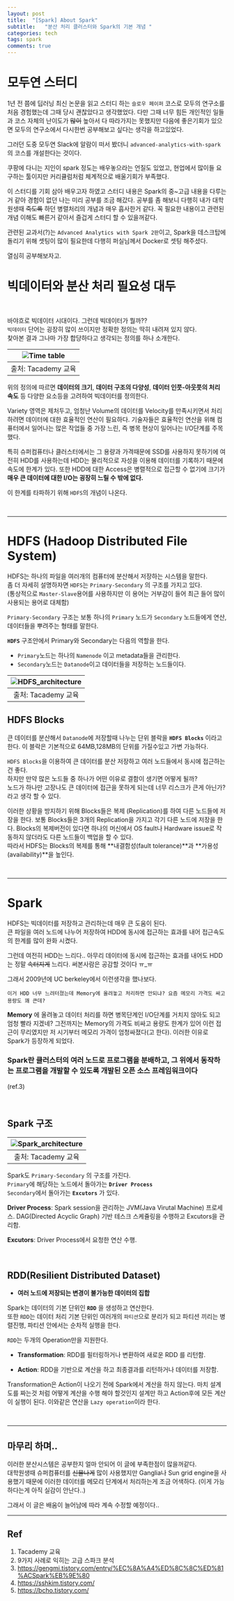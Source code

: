 ```yaml
---
layout: post
title:  "[Spark] About Spark"
subtitle:   "분산 처리 클러스터와 Spark의 기본 개념 "
categories: tech
tags: spark
comments: true
---
```


# 모두연 스터디
1년 전 쯤에 딥러닝 최신 논문을 읽고 스터디 하는 `슬로우 페이퍼` 코스로 모두의 연구소를 처음 경험했는데 그때 당시 괜찮았다고 생각했었다. 다만 그때 너무 힘든 개인적인 일들과 코스 자체의 난이도가 ~~많이~~ 높아서 다 따라가지는 못했지만 다음에 좋은기회가 있으면 모두의 연구소에서 다시한번 공부해보고 싶다는 생각을 하고있었다.  

그러던 도중 모두연 Slack에 알람이 떠서 봤더니 `advanced-analytics-with-spark` 의 코스를 개설한다는 것이다.  

쿠팡에 다니는 지인이 spark 정도는 배우놓으라는 언질도 있었고, 현업에서 많이들 요구하는 툴이지만 커리큘럼처럼 체계적으로 배울기회가 부족했다.  

이 스터디를 기회 삼아 배우고자 하였고 스터디 내용은 Spark의 중~고급 내용을 다루는거 같아 경험이 없던 나는 미리 공부를 조금 해갔다. 공부를 좀 해보니 다행히 내가 대학원생때 ~~죽도록~~ 하던 병렬처리의 개념과 매우 흡사한거 같다. 꼭 필요한 내용이고 관련된 개념 이해도 빠른거 같아서 즐겁게 스터디 할 수 있을꺼같다.

관련된 교과서(?)는 `Advanced Analytics with Spark 2판`이고, Spark을 데스크탑에 돌리기 위해 셋팅이 많이 필요한데 다행히 퍼실님께서 Docker로 셋팅 해주셨다. 

열심히 공부해보자고.


# 빅데이터와 분산 처리 필요성 대두

<br/>

<!-- 

글로벌 컨설팅업체 IDC 분석에 따르면 2019년 전세계 데이터 총량은 40ZB (4*10^13 GB)으로 천문학적인 수치이다. ~~나의 석사학위 천체물리학..~~ -->
바야흐로 빅데이터 시대이다.  그런데 빅데이터가 뭘까??  
`빅데이터` 단어는 굉장히 많이 쓰이지만 정확한 정의는 딱히 내려져 있지 않다.  
찾아본 결과 그나마 가장 합당하다고 생각되는 정의를 하나 소개한다.

|![Time table](https://swha0105.github.io/assets/tech/big_data.JPG)  
|:--:| 
| 출처: Tacademy 교육 |


위의 정의에 따르면 **데이터의 크기**, **데이터 구조의 다양성**, **데이터 인풋-아웃풋의 처리 속도** 등 다양한 요소등을 고려하여 빅데이터를 정의한다. 

Variety 영역은 제처두고, 엄청난 Volume의 데이터를 Velocity를 만족시키면서 처리하려면 데이터에 대한 효율적인 연산이 필요하다. 
기술자들은 효율적인 연산을 위해 컴퓨터에서 일어나는 많은 작업들 중 가장 느린, 즉 병목 현상이 일어나는 I/O단계를 주목했다.

특히 슈퍼컴퓨터나 클러스터에서는 그 용량과 가격때문에 SSD를 사용하지 못하기에 여전히 HDD를 사용하는데 HDD는 물리적으로 자성을 이용해 데이터를 기록하기 때문에 속도에 한계가 있다.  또한 HDD에 대한 Access은 병렬적으로 접근할 수 없기에 크기가 **매우 큰 데이터에 대한 I/O는 굉장히 느릴 수 밖에 없다.**

이 한계를 타파하기 위해 `HDFS`의 개념이 나온다.

<br/>

---

# HDFS (Hadoop Distributed File System)

HDFS는 하나의 파일을 여러개의 컴퓨터에 분산해서 저장하는 시스템을 말한다.  
좀 더 자세히 설명하자면 `HDFS`는 `Primary-Secondary` 의 구조를 가지고 있다.  
(통상적으로 `Master-Slave`용어를 사용하지만 이 용어는 거부감이 들어 최근 들어 많이 사용되는 용어로 대체함) 

`Primary-Secondary` 구조는 보통 하나의 `Primary` 노드가 `Secondary` 노드들에게 연산, 데이터들을 뿌려주는 형태를 말한다.

**`HDFS`** 구조안에서 Primary와 Secondary는 다음의 역할을 한다.   
- `Primary`노드는 하나의 `Namenode` 이고 metadata들을 관리한다.  
- `Secondary`노드는 `Datanode`이고 데이터들을 저장하는 노드들이다. 

|![HDFS_architecture](https://swha0105.github.io/assets/tech/HDFS_architecture.JPG)  
|:--:| 
| 출처: Tacademy 교육 |




## HDFS Blocks
큰 데이터를 분산해서 `Datanode`에 저장할때 나누는 단위 블락을 **`HDFS Blocks`** 이라고 한다. 이 블락은 기본적으로 64MB,128MB의 단위를 가질수있고 가변 가능하다.

`HDFS Blocks`을 이용하여 큰 데이터를 분산 저장하고 여러 노드들에서 동시에 접근하는 건 좋다.  
하지만 만약 많은 노드들 중 하나가 어떤 이유로 결함이 생기면 어떻게 될까?   
노드가 하나만 고장나도 큰 데이터에 접근을 못하게 되는데 너무 리스크가 큰게 아닌가? 라고 생각 할 수 있다. 


이러한 상황을 방지하기 위해 Blocks들은 복제 (Replication)를 하여 다른 노드들에 저장을 한다. 보통 Blocks들은 3개의 Replication을 가지고 각기 다른 노드에 저장을 한다. Blocks의 복제버전이 있다면 하나의 머신에서 OS fault나 Hardware issue로 작동하지 않더라도 다른 노드들이 백업을 할 수 있다.  
따라서 HDFS는 Blocks의 복제를 통해 **내결함성(fault tolerance)**과 **가용성(availability)**을 높인다.


<br/>

***

# Spark
HDFS는 빅데이터를 저장하고 관리하는데 매우 큰 도움이 된다.  
큰 파일을 여러 노드에 나누어 저장하여 HDD에 동시에 접근하는 효과를 내어 접근속도의 한계를 많이 완화 시켰다.  

그런데 여전히 HDD는 느리다.. 아무리 데이터에 동시에 접근하는 효과를 내어도 HDD는 정말 ~~속터지게~~ 느리다. 써본사람은 공감할 것이다 ㅠ_ㅠ 

그래서 2009년에 UC berkeley에서 이런생각을 했나보다.  

    이거 HDD 너무 느려터졌는데 Memory에 올려놓고 처리하면 안되냐? 요즘 메모리 가격도 싸고 용량도 꽤 큰데?

**Memory** 에 올려놓고 데이터 처리를 하면 병목단계인 I/O단계를 거치지 않아도 되고 엄청 빨라 지겠네? 그전까지는 Memory의 가격도 비싸고 용량도 한계가 있어 이런 접근이 무리였지만 저 시기부터 메모리 가격이 엄청싸졌다(고 한다). 이러한 이유로 Spark가 등장하게 되었다. 

### Spark란 클러스터의 여러 노드로 프로그램을 분배하고, 그 위에서 동작하는 프로그램을 개발할 수 있도록 개발된 오픈 소스 프레임워크이다 
(ref.3)

<br/>

## Spark 구조

|![Spark_architecture](https://swha0105.github.io/assets/tech/spark_architecture.JPG)  
|:--:| 
| 출처: Tacademy 교육 |


Spark도 `Primary-Secondary` 의 구조를 가진다.   
`Primary`에 해당하는 노드에서 돌아가는 **`Driver Process`**    
`Secondary`에서 돌아가는 **`Excutors`** 가 있다.  

**Driver Process**: Spark session을 관리하는 JVM(Java Virutal Machine) 프로세스. DAG(Directed Acyclic Graph) 기반 테스크 스케쥴링을 수행하고 Excutors을 관리함.

**Excutors**: Driver Process에서 요청한 연산 수행.

<br/>

## RDD(Resilient Distributed Dataset)
 - **여러 노드에 저장되는 변경이 불가능한 데이터의 집합**

Spark는 데이터의 기본 단위인 **`RDD`** 을 생성하고 연산한다.   
또한 `RDD`는 데이터 처리 기본 단위인 여러개의 `파티션`으로 분리가 되고 파티션 끼리는 병렬진행, 파티션 안에서는 순차적 실행을 한다.

`RDD`는 두개의 Operation만을 지원한다.
- **Transformation**: RDD를 필터링하거나 변환하여 새로운 RDD 를 리턴함. 

- **Action**: RDD을 기반으로 계산을 하고 최종결과를 리턴하거나 데이터를 저장함.

Transformation은 Action이 나오기 전에 Spark에서 계산을 하지 않는다. 마치 설계도를 짜는것 처럼 어떻게 계산을 수행 해야 할것인지 설계만 하고 Action후에 모든 계산이 실행이 된다. 이와같은 연산을 `Lazy operation`이라 한다.


<br/>

***

## 마무리 하며..

이러한 분산시스템은 공부한지 얼마 안되어 이 글에 부족한점이 많을꺼같다.  
대학원생때 슈퍼컴퓨터를 ~~신물나게~~ 많이 사용했지만 Ganglia나 Sun grid engine을 사용했기 때문에 이러한 데이터를 메모리 단계에서 처리하는게 조금 어색하다. (이게 가능하다는게 아직 실감이 안난다..)

그래서 이 글은 배움이 늘어남에 따라 계속 수정할 예정이다..


*** 

## Ref   
1. Tacademy 교육  
2. 9가지 사례로 익히는 고급 스파크 분석 
3. https://gengmi.tistory.com/entry/%EC%8A%A4%ED%8C%8C%ED%81%ACSpark%EB%9E%80  
4. https://sshkim.tistory.com/
5. https://bcho.tistory.com/

